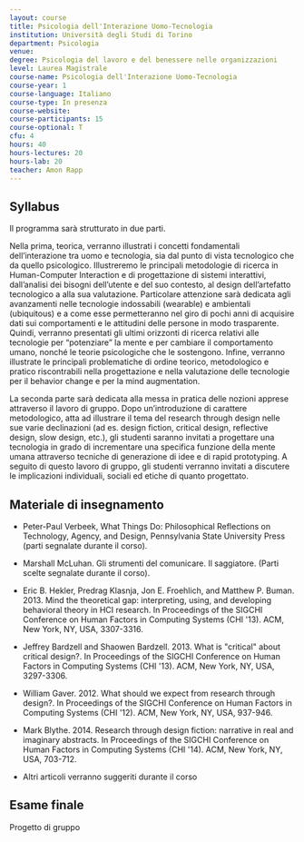 ```yaml
---
layout: course
title: Psicologia dell'Interazione Uomo-Tecnologia
institution: Università degli Studi di Torino
department: Psicologia
venue: 
degree: Psicologia del lavoro e del benessere nelle organizzazioni
level: Laurea Magistrale
course-name: Psicologia dell'Interazione Uomo-Tecnologia
course-year: 1
course-language: Italiano
course-type: In presenza
course-website: 
course-participants: 15
course-optional: T
cfu: 4
hours: 40
hours-lectures: 20
hours-lab: 20
teacher: Amon Rapp
---
```



## Syllabus 
Il programma sarà strutturato in due parti.

Nella prima, teorica, verranno illustrati i concetti fondamentali dell’interazione tra uomo e tecnologia, sia dal punto di vista tecnologico che da quello psicologico. Illustreremo le principali metodologie di ricerca in Human-Computer Interaction e di progettazione di sistemi interattivi, dall’analisi dei bisogni dell’utente e del suo contesto, al design dell’artefatto tecnologico a alla sua valutazione. 
Particolare attenzione sarà dedicata agli avanzamenti nelle tecnologie indossabili (wearable) e ambientali (ubiquitous) e a come esse permetteranno nel giro di pochi anni di acquisire dati sui comportamenti e le attitudini delle persone in modo trasparente. Quindi, verranno presentati gli ultimi orizzonti di ricerca relativi alle tecnologie per “potenziare” la mente e per cambiare il comportamento umano, nonché le teorie psicologiche che le sostengono. Infine, verranno illustrate le principali problematiche di ordine teorico, metodologico e pratico riscontrabili nella progettazione e nella valutazione delle tecnologie per il behavior change e per la mind augmentation.

La seconda parte sarà dedicata alla messa in pratica delle nozioni apprese attraverso il lavoro di gruppo. Dopo un’introduzione di carattere metodologico, atta ad illustrare il tema del research through design nelle sue varie declinazioni (ad es. design fiction, critical design, reflective design, slow design, etc.), gli studenti saranno invitati a progettare una tecnologia in grado di incrementare una specifica funzione della mente umana attraverso tecniche di generazione di idee e di rapid prototyping. A seguito di questo lavoro di gruppo, gli studenti verranno invitati a discutere le implicazioni individuali, sociali ed etiche di quanto progettato.

## Materiale di insegnamento 
 - Peter-Paul Verbeek, What Things Do: Philosophical Reflections on Technology, Agency, and Design, Pennsylvania State University Press (parti segnalate durante il corso).

- Marshall McLuhan. Gli strumenti del comunicare. Il saggiatore. (Parti scelte segnalate durante il corso).
- Eric B. Hekler, Predrag Klasnja, Jon E. Froehlich, and Matthew P. Buman. 2013. Mind the theoretical gap: interpreting, using, and developing behavioral theory in HCI research. In Proceedings of the SIGCHI Conference on Human Factors in Computing Systems (CHI '13). ACM, New York, NY, USA, 3307-3316.
- Jeffrey Bardzell and Shaowen Bardzell. 2013. What is "critical" about critical design?. In Proceedings of the SIGCHI Conference on Human Factors in Computing Systems (CHI '13). ACM, New York, NY, USA, 3297-3306.
- William Gaver. 2012. What should we expect from research through design?. In Proceedings of the SIGCHI Conference on Human Factors in Computing Systems (CHI '12). ACM, New York, NY, USA, 937-946.
- Mark Blythe. 2014. Research through design fiction: narrative in real and imaginary abstracts. In Proceedings of the SIGCHI Conference on Human Factors in Computing Systems (CHI '14). ACM, New York, NY, USA, 703-712.
- Altri articoli verranno suggeriti durante il corso

## Esame finale 
Progetto di gruppo
